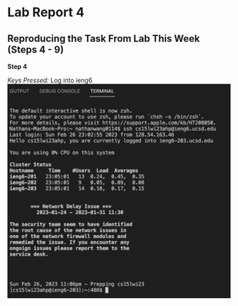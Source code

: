 # Lab Report 4

## Reproducing the Task From Lab This Week (Steps 4 - 9)

**Step 4**

*Keys Pressed:* Log into ieng6
![image](lab7-step4.png)

